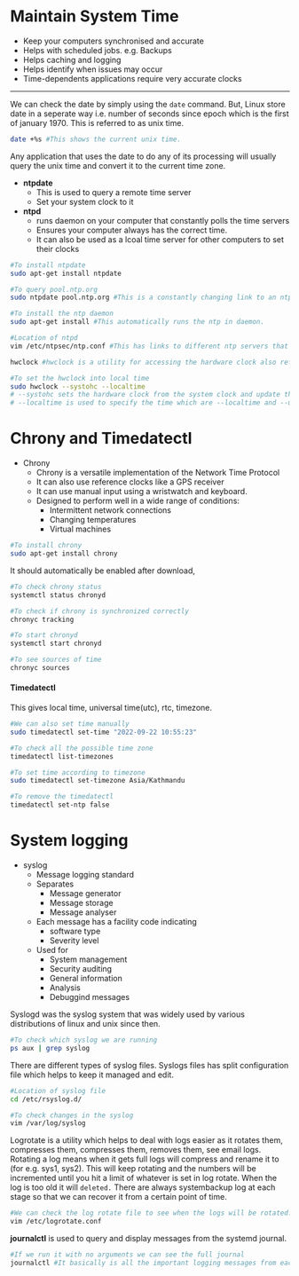 # Maintain System Time
- Keep your computers synchronised and accurate
- Helps with scheduled jobs. e.g. Backups
- Helps caching and logging
- Helps identify when issues may occur
- Time-dependents applications require very accurate clocks

--- 
We can check the date by simply using the `date` command. But, Linux store date in a seperate way i.e. number of seconds since epoch which is the first of january 1970. This is referred to as unix time. 
```bash
date +%s #This shows the current unix time.
```

Any application that uses the date to do any of its processing will usually query the unix time and convert it to the current time zone.

- **ntpdate** 
	- This is used to query a remote time server
	- Set your system clock to it
- **ntpd** 
	- runs daemon on your computer that constantly polls the time servers 
	- Ensures your computer always has the correct time.
	- It can also be used as a lcoal time server for other computers to set their clocks 

```bash
#To install ntpdate
sudo apt-get install ntpdate

#To query pool.ntp.org
sudo ntpdate pool.ntp.org #This is a constantly changing link to an ntp server around the world They constantly change it so they don't overload a single ntp server. After finding a time server it will adjust the time in the device.

#To install the ntp daemon
sudo apt-get install #This automatically runs the ntp in daemon. 

#Location of ntpd
vim /etc/ntpsec/ntp.conf #This has links to different ntp servers that will keep polling different ntp servers at regular intervals to improve precision. It can also detect the difference between clock and the reference clock. And adjust the system time accordingly.

hwclock #hwclock is a utility for accessing the hardware clock also referred to as the real-time clock or rtc the hardware clock is independent of your operating system and runs even when the machine is shut down now. The time and date can differ because we are using kali in vmware which is linked with virtual hardware. It is suggested to keep the hardware clock coordinated with universal time or utc

#To set the hwclock into local time
sudo hwclock --systohc --localtime
# --systohc sets the hardware clock from the system clock and update the timestamps in /etc/adjtime
# --localtime is used to specify the time which are --localtime and --utc
```

# Chrony and Timedatectl
- Chrony
	- Chrony is a versatile implementation of the Network Time Protocol
	- It can also use reference clocks like a GPS receiver
	- It can use manual input using a wristwatch and keyboard.
	- Designed to perform well in a wide range of conditions:
		- Intermittent network connections
		- Changing temperatures
		- Virtual machines

```bash
#To install chrony
sudo apt-get install chrony
```
It should automatically be enabled after download,
```bash
#To check chrony status
systemctl status chronyd

#To check if chrony is synchronized correctly
chronyc tracking

#To start chronyd
systemctl start chronyd

#To see sources of time
chronyc sources
```

#### Timedatectl
This gives local time, universal time(utc), rtc, timezone.
```bash
#We can also set time manually
sudo timedatectl set-time "2022-09-22 10:55:23"

#To check all the possible time zone
timedatectl list-timezones

#To set time according to timezone
sudo timedatectl set-timezone Asia/Kathmandu

#To remove the timedatectl
timedatectl set-ntp false
```

# System logging
- syslog
	- Message logging standard
	- Separates
		- Message generator
		- Message storage
		- Message analyser
	- Each message has a facility code indicating
		- software type 
		- Severity level
	- Used for
		- System management
		- Security auditing
		- General information
		- Analysis
		- Debuggind messages

Syslogd was the syslog system that was widely used by various distributions of linux and unix since then.

```bash
#To check which syslog we are running
ps aux | grep syslog
```

There are different types of syslog files. Syslogs files has split configuration file which helps to keep it managed and edit.

```bash
#Location of syslog file
cd /etc/rsyslog.d/

#To check changes in the syslog
vim /var/log/syslog

```

Logrotate is a utility which helps to deal with logs easier as it rotates them, compresses them, compresses them, removes them, see email logs. Rotating a log means when it gets full logs will compress and rename it to (for e.g. sys1, sys2). This will keep rotating and the numbers will be incremented until you hit a limit of whatever is set in log rotate. When the log is too old it will `deleted.` There are always systembackup log at each stage so that we can recover it from a certain point of time.

```bash
#We can check the log rotate file to see when the logs will be rotated.
vim /etc/logrotate.conf
```

**journalctl** is used to query and display messages from the systemd journal.
```bash
#If we run it with no arguments we can see the full journal
journalctl #It basically is all the important logging messages from each application that systemd is managing
```